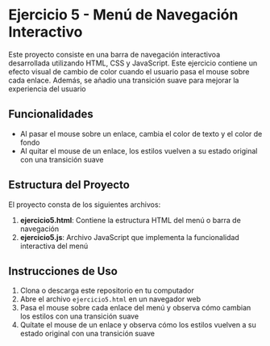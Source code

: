 # Ejercicio 5 - Menú de Navegación Interactivo 

Este proyecto consiste en una barra de navegación interactivoa desarrollada utilizando HTML, CSS y JavaScript. Este ejercicio contiene un efecto visual de cambio de color cuando el usuario pasa el mouse sobre cada enlace. Además, se añadio una transición suave para mejorar la experiencia del usuario

## Funcionalidades

- Al pasar el mouse sobre un enlace, cambia el color de texto y el color de fondo
- Al quitar el mouse de un enlace, los estilos vuelven a su estado original con una transición suave

## Estructura del Proyecto

El proyecto consta de los siguientes archivos:

1. **ejercicio5.html**: Contiene la estructura HTML del menú o barra de navegación
3. **ejercicio5.js**: Archivo JavaScript que implementa la funcionalidad interactiva del menú

## Instrucciones de Uso

1. Clona o descarga este repositorio en tu computador
2. Abre el archivo `ejercicio5.html` en un navegador web
3. Pasa el mouse sobre cada enlace del menú y observa cómo cambian los estilos con una transición suave
4. Quítate el mouse de un enlace y observa cómo los estilos vuelven a su estado original  con una transición suave

